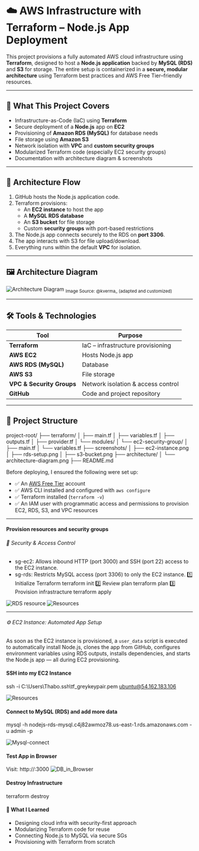 # ☁️ AWS Infrastructure with Terraform – Node.js App Deployment

This project provisions a fully automated AWS cloud infrastructure using **Terraform**, designed to host a **Node.js application** backed by **MySQL (RDS)** and **S3** for storage. The entire setup is containerized in a **secure, modular architecture** using Terraform best practices and AWS Free Tier–friendly resources.

---

## 🧠 What This Project Covers

- Infrastructure-as-Code (IaC) using **Terraform**
- Secure deployment of a **Node.js** app on **EC2**
- Provisioning of **Amazon RDS (MySQL)** for database needs
- File storage using **Amazon S3**
- Network isolation with **VPC** and **custom security groups**
- Modularized Terraform code (especially EC2 security groups)
- Documentation with architecture diagram & screenshots

---

## 📐 Architecture Flow

1. GitHub hosts the Node.js application code.
2. Terraform provisions:
   - An **EC2 instance** to host the app
   - A **MySQL RDS database**
   - An **S3 bucket** for file storage
   - Custom **security groups** with port-based restrictions
3. The Node.js app connects securely to the RDS on **port 3306**.
4. The app interacts with S3 for file upload/download.
5. Everything runs within the default **VPC** for isolation.

---

## 🖼️ Architecture Diagram

![Architecture Diagram](../screenshots/architecture.jpg)
<sub>Image Source: @kverma_ (adapted and customized)</sub>

---

## 🛠️ Tools & Technologies

| Tool | Purpose |
|------|---------|
| **Terraform** | IaC – infrastructure provisioning |
| **AWS EC2** | Hosts Node.js app |
| **AWS RDS (MySQL)** | Database |
| **AWS S3** | File storage |
| **VPC & Security Groups** | Network isolation & access control |
| **GitHub** | Code and project repository |

---

## 📁 Project Structure

project-root/
├── terraform/
│ ├── main.tf
│ ├── variables.tf
│ ├── outputs.tf
│ ├── provider.tf
│ └── modules/
│ └── ec2-security-group/
│ ├── main.tf
│ └── variables.tf
├── screenshots/
│ ├── ec2-instance.png
│ ├── rds-setup.png
│ ├── s3-bucket.png
├── architecture/
│ └── architecture-diagram.png
├── README.md

Before deploying, I ensured the following were set up:

- ✅ An [AWS Free Tier](https://aws.amazon.com/free) account
- ✅ AWS CLI installed and configured with `aws configure`
- ✅ Terraform installed (`terraform -v`)
- ✅ An IAM user with programmatic access and permissions to provision EC2, RDS, S3, and VPC resources

---

#### Provision resources and security groups

###### 🔐 Security & Access Control
- sg-ec2: Allows inbound HTTP (port 3000) and SSH (port 22) access to the EC2 instance.
- sg-rds: Restricts MySQL access (port 3306) to only the EC2 instance.
1️⃣ Initialize Terraform
    terraform init
2️⃣ Review plan
   terraform plan
3️⃣ Provision infrastracture
terraform apply

![RDS resource](../screenshots/tf-resources.png)
![Resources](../screenshots/rds-provisioned-light.png)

---

###### ⚙️ EC2 Instance: Automated App Setup

As soon as the EC2 instance is provisioned, a `user_data` script is executed to automatically install Node.js, clones the app from GitHub, configures environment variables using RDS outputs, installs dependencies, and starts the Node.js app — all during EC2 provisioning.


#### SSH into my EC2 Instance
ssh -i C:\Users\Thabo\.ssh\tf_greykeypair.pem ubuntu@54.162.183.106

![Resources](../screenshots/ec2-server-run.png)


#### Connect to MySQL (RDS) and add more data

mysql -h nodejs-rds-mysql.c4j82awmoz78.us-east-1.rds.amazonaws.com -u admin -p

![Mysql-connect](../screenshots/db-connect-add.png)


#### Test App in Browser
Visit: http://<ec2-public-ip>:3000
![DB_in_Browser](../screenshots/db-output.png)



#### Destroy Infrastructure
terraform destroy

#### 🧠 What I Learned
- Designing cloud infra with security-first approach
- Modularizing Terraform code for reuse
- Connecting Node.js to MySQL via secure SGs
- Provisioning with Terraform from scratch